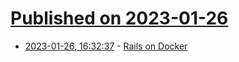 # [Published on 2023-01-26](index.md)

* [2023-01-26, 16:32:37](https://news.ycombinator.com/item?id=34533930) - [Rails on Docker](https://fly.io/ruby-dispatch/rails-on-docker/)
